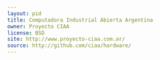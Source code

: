 ```yaml
---
layout: pid
title: Computadora Industrial Abierta Argentina
owner: Proyecto CIAA
license: BSD
site: http://www.proyecto-ciaa.com.ar/
source: http://github.com/ciaa/hardware/
---
```

